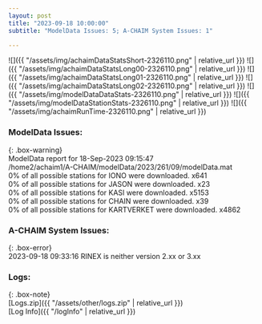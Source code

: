 ```yaml
---
layout: post
title: "2023-09-18 10:00:00"
subtitle: "ModelData Issues: 5; A-CHAIM System Issues: 1"

---
```


![]({{ "/assets/img/achaimDataStatsShort-2326110.png" | relative_url }})
![]({{ "/assets/img/achaimDataStatsLong00-2326110.png" | relative_url }})
![]({{ "/assets/img/achaimDataStatsLong01-2326110.png" | relative_url }})
![]({{ "/assets/img/achaimDataStatsLong02-2326110.png" | relative_url }})
![]({{ "/assets/img/modelDataDataStats-2326110.png" | relative_url }})
![]({{ "/assets/img/modelDataStationStats-2326110.png" | relative_url }})
![]({{ "/assets/img/achaimRunTime-2326110.png" | relative_url }})


### ModelData Issues:  
  
{: .box-warning}  
 ModelData report for 18-Sep-2023 09:15:47   
 /home2/achaim1/A-CHAIM/modelData/2023/261/09/modelData.mat   
 0% of all possible stations for IONO were downloaded. x641   
 0% of all possible stations for JASON were downloaded. x23   
 0% of all possible stations for KASI were downloaded. x5153   
 0% of all possible stations for CHAIN were downloaded. x39   
 0% of all possible stations for KARTVERKET were downloaded. x4862   
  
### A-CHAIM System Issues:  
  
{: .box-error}  
2023-09-18 09:33:16 RINEX is neither version 2.xx or 3.xx  

### Logs:  
  
{: .box-note}  
[Logs.zip]({{ "/assets/other/logs.zip" | relative_url }})  
[Log Info]({{ "/logInfo" | relative_url }})  
